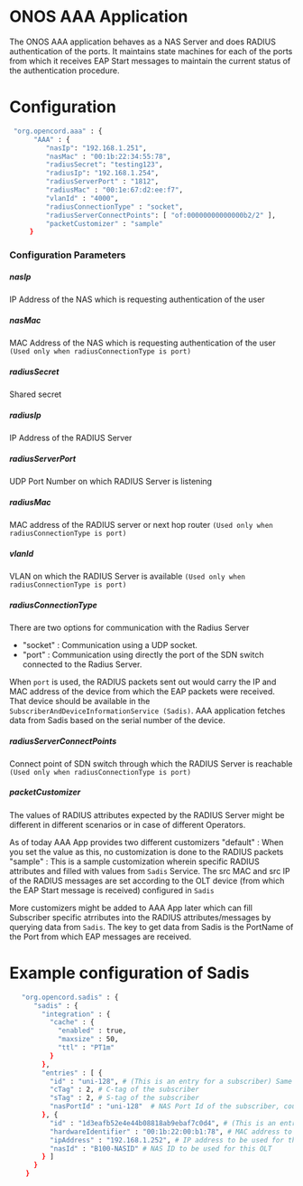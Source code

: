 # ONOS AAA Application

The ONOS AAA application behaves as a NAS Server and does RADIUS authentication of the ports. It maintains state machines for each of the ports from which it receives EAP Start messages to maintain the current status of the authentication procedure.

# Configuration
```sh
 "org.opencord.aaa" : {
      "AAA" : {
         "nasIp": "192.168.1.251",
         "nasMac" : "00:1b:22:34:55:78",
         "radiusSecret": "testing123",
         "radiusIp": "192.168.1.254",
         "radiusServerPort" : "1812",
         "radiusMac" : "00:1e:67:d2:ee:f7",
         "vlanId" : "4000",
         "radiusConnectionType" : "socket",
         "radiusServerConnectPoints": [ "of:00000000000000b2/2" ],
         "packetCustomizer" : "sample"
     }
 ```
 ### Configuration Parameters
##### nasIp
 IP Address of the NAS  which is requesting authentication of the user
##### nasMac
MAC Address of the NAS  which is requesting authentication of the user `(Used only when radiusConnectionType is port)`
##### radiusSecret
Shared secret
##### radiusIp
IP Address of the RADIUS Server
##### radiusServerPort
UDP Port Number on which RADIUS Server is listening
##### radiusMac
MAC address of the RADIUS server or next hop router `(Used only when radiusConnectionType is port)`
##### vlanId
VLAN on which the RADIUS Server is available `(Used only when radiusConnectionType is port)`
##### radiusConnectionType
There are two options for communication with the Radius Server
- "socket" : Communication using a UDP socket.
- "port"   : Communication using directly the port of the SDN switch connected to the Radius Server.

When `port` is used, the RADIUS packets sent out would carry the IP and MAC address of the device from which the EAP packets were received. That device should be available in the `SubscriberAndDeviceInformationService (Sadis)`. AAA application fetches data from Sadis based on the serial number of the device.

##### radiusServerConnectPoints
Connect point of SDN switch through which the RADIUS Server is reachable `(Used only when radiusConnectionType is port)`

##### packetCustomizer
The values of RADIUS attributes expected by the RADIUS Server might be different in different scenarios or in case of different Operators.

As of today AAA App provides two different customizers
"default" : When you set the value as this, no customization is done to the RADIUS packets
"sample" : This is a sample customization wherein specific RADIUS attributes and filled with values from `Sadis` Service. The src MAC and src IP of the RADIUS messages are set according to the OLT device (from which the EAP Start message is received) configured in `Sadis`

More customizers might be added to AAA App later which can fill Subscriber specific atrributes into the RADIUS attributes/messages by querying data from `Sadis`. The key to get data from Sadis is the PortName of the Port from which EAP messages are received.

# Example configuration of Sadis
```sh
   "org.opencord.sadis" : {
      "sadis" : {
        "integration" : {
          "cache" : {
            "enabled" : true,
            "maxsize" : 50,
            "ttl" : "PT1m"
          }
        },
        "entries" : [ {
          "id" : "uni-128", # (This is an entry for a subscriber) Same as the portName of the Port as seen in onos ports command
          "cTag" : 2, # C-tag of the subscriber
          "sTag" : 2, # S-tag of the subscriber
          "nasPortId" : "uni-128"  # NAS Port Id of the subscriber, could be different from the id above
        }, {
          "id" : "1d3eafb52e4e44b08818ab9ebaf7c0d4", # (This is an entry for an OLT device) Same as the serial of the OLT logical device as seen in the onos devices command
          "hardwareIdentifier" : "00:1b:22:00:b1:78", # MAC address to be used for this OLT
          "ipAddress" : "192.168.1.252", # IP address to be used for this OLT
          "nasId" : "B100-NASID" # NAS ID to be used for this OLT
        } ]
      }
    }
 ```
